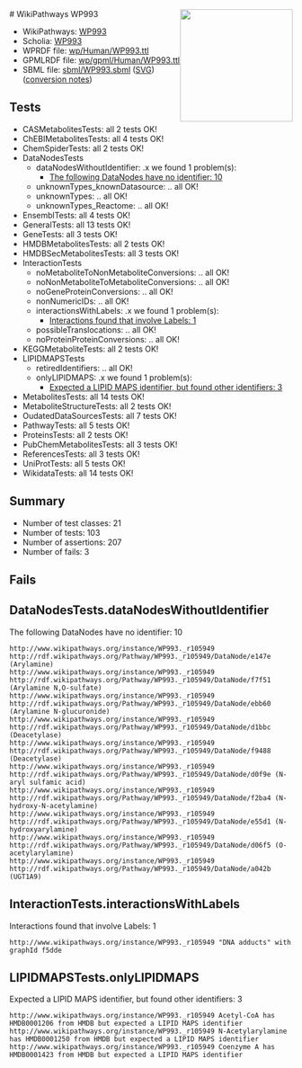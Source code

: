 <img style="float: right; width: 200px" src="../logo.png" />
# WikiPathways WP993

* WikiPathways: [WP993](https://identifiers.org/wikipathways:WP993)
* Scholia: [WP993](https://scholia.toolforge.org/wikipathways/WP993)
* WPRDF file: [wp/Human/WP993.ttl](../wp/Human/WP993.ttl)
* GPMLRDF file: [wp/gpml/Human/WP993.ttl](../wp/gpml/Human/WP993.ttl)
* SBML file: [sbml/WP993.sbml](../sbml/WP993.sbml) ([SVG](../sbml/WP993.svg)) ([conversion notes](../sbml/WP993.txt))

## Tests
* CASMetabolitesTests: all 2 tests OK!
* ChEBIMetabolitesTests: all 4 tests OK!
* ChemSpiderTests: all 2 tests OK!
* DataNodesTests
    * dataNodesWithoutIdentifier: .x we found 1 problem(s):
        * [The following DataNodes have no identifier: 10](#8792c490)
    * unknownTypes_knownDatasource: .. all OK!
    * unknownTypes: .. all OK!
    * unknownTypes_Reactome: .. all OK!
* EnsemblTests: all 4 tests OK!
* GeneralTests: all 13 tests OK!
* GeneTests: all 3 tests OK!
* HMDBMetabolitesTests: all 2 tests OK!
* HMDBSecMetabolitesTests: all 3 tests OK!
* InteractionTests
    * noMetaboliteToNonMetaboliteConversions: .. all OK!
    * noNonMetaboliteToMetaboliteConversions: .. all OK!
    * noGeneProteinConversions: .. all OK!
    * nonNumericIDs: .. all OK!
    * interactionsWithLabels: .x we found 1 problem(s):
        * [Interactions found that involve Labels: 1](#630d2678)
    * possibleTranslocations: .. all OK!
    * noProteinProteinConversions: .. all OK!
* KEGGMetaboliteTests: all 2 tests OK!
* LIPIDMAPSTests
    * retiredIdentifiers: .. all OK!
    * onlyLIPIDMAPS: .x we found 1 problem(s):
        * [Expected a LIPID MAPS identifier, but found other identifiers: 3](#48cc60ba)
* MetabolitesTests: all 14 tests OK!
* MetaboliteStructureTests: all 2 tests OK!
* OudatedDataSourcesTests: all 7 tests OK!
* PathwayTests: all 5 tests OK!
* ProteinsTests: all 2 tests OK!
* PubChemMetabolitesTests: all 3 tests OK!
* ReferencesTests: all 3 tests OK!
* UniProtTests: all 5 tests OK!
* WikidataTests: all 14 tests OK!


## Summary

* Number of test classes: 21
* Number of tests: 103
* Number of assertions: 207
* Number of fails: 3

## Fails

<a name="8792c490" />

## DataNodesTests.dataNodesWithoutIdentifier

The following DataNodes have no identifier: 10
```
http://www.wikipathways.org/instance/WP993._r105949 http://rdf.wikipathways.org/Pathway/WP993._r105949/DataNode/e147e (Arylamine)
http://www.wikipathways.org/instance/WP993._r105949 http://rdf.wikipathways.org/Pathway/WP993._r105949/DataNode/f7f51 (Arylamine N,O-sulfate)
http://www.wikipathways.org/instance/WP993._r105949 http://rdf.wikipathways.org/Pathway/WP993._r105949/DataNode/ebb60 (Arylamine N-glucuronide)
http://www.wikipathways.org/instance/WP993._r105949 http://rdf.wikipathways.org/Pathway/WP993._r105949/DataNode/d1bbc (Deacetylase)
http://www.wikipathways.org/instance/WP993._r105949 http://rdf.wikipathways.org/Pathway/WP993._r105949/DataNode/f9488 (Deacetylase)
http://www.wikipathways.org/instance/WP993._r105949 http://rdf.wikipathways.org/Pathway/WP993._r105949/DataNode/d0f9e (N-aryl sulfamic acid)
http://www.wikipathways.org/instance/WP993._r105949 http://rdf.wikipathways.org/Pathway/WP993._r105949/DataNode/f2ba4 (N-hydroxy-N-acetylamine)
http://www.wikipathways.org/instance/WP993._r105949 http://rdf.wikipathways.org/Pathway/WP993._r105949/DataNode/e55d1 (N-hydroxyarylamine)
http://www.wikipathways.org/instance/WP993._r105949 http://rdf.wikipathways.org/Pathway/WP993._r105949/DataNode/d06f5 (O-acetylarylamine)
http://www.wikipathways.org/instance/WP993._r105949 http://rdf.wikipathways.org/Pathway/WP993._r105949/DataNode/a042b (UGT1A9)
```

<a name="630d2678" />

## InteractionTests.interactionsWithLabels

Interactions found that involve Labels: 1
```
http://www.wikipathways.org/instance/WP993._r105949 "DNA adducts" with graphId f5dde
```

<a name="48cc60ba" />

## LIPIDMAPSTests.onlyLIPIDMAPS

Expected a LIPID MAPS identifier, but found other identifiers: 3
```
http://www.wikipathways.org/instance/WP993._r105949 Acetyl-CoA has HMDB0001206 from HMDB but expected a LIPID MAPS identifier
http://www.wikipathways.org/instance/WP993._r105949 N-Acetylarylamine has HMDB0001250 from HMDB but expected a LIPID MAPS identifier
http://www.wikipathways.org/instance/WP993._r105949 Coenzyme A has HMDB0001423 from HMDB but expected a LIPID MAPS identifier
```

